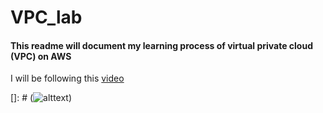 # VPC_lab  
#### This readme will document my learning process of virtual private cloud (VPC) on AWS  

I will be following this [video](https://www.youtube.com/watch?v=g2JOHLHh4rI)  

[]: # (![alttext](/images/filename))